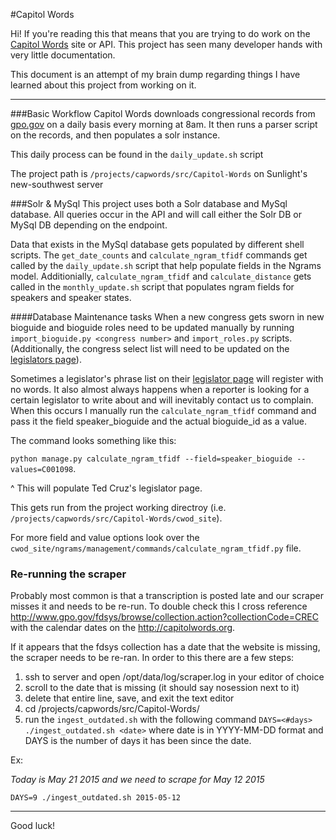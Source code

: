 #Capitol Words

Hi!  If you're reading this that means that you are trying to do work on the [Capitol Words](http://capitolwords.org/) site or API.  This project has seen many developer hands with very little documentation. 

This document is an attempt of my brain dump regarding things I have learned about this project from working on it. 

---

###Basic Workflow
Capitol Words downloads congressional records from [gpo.gov](http://www.gpo.gov/fdsys/browse/collection.action?collectionCode=CREC) on a daily basis every morning at 8am.  It then runs a parser script on the records, and then populates a solr instance.

This daily process can be found in the `daily_update.sh` script

The project path is `/projects/capwords/src/Capitol-Words` on Sunlight's new-southwest server

###Solr & MySql
This project uses both a Solr database and MySql database.  All queries occur in the API and will call either the Solr DB or MySql DB depending on the endpoint.

Data that exists in the MySql database gets populated by different shell scripts. The `get_date_counts` and `calculate_ngram_tfidf` commands get called by the `daily_update.sh` script that help populate fields in the Ngrams model.
Additionially, `calculate_ngram_tfidf` and `calculate_distance` gets called in the `monthly_update.sh` script that populates ngram fields for speakers and speaker states.

####Database Maintenance tasks
When a new congress gets sworn in new bioguide and bioguide roles need to be updated manually by running `import_bioguide.py <congress number>` and `import_roles.py` scripts. (Additionally, the congress select list will need to be updated on the [legislators page](http://capitolwords.org/legislator/)).

Sometimes a legislator's phrase list on their [legislator page](http://capitolwords.org/legislator/P000603-rand-paul/) will register with no words.  It also almost always happens when a reporter is looking for a certain legislator to write about and will inevitably contact us to complain.  When this occurs I manually run the `calculate_ngram_tfidf` command and pass it the field speaker_bioguide and the actual bioguide_id as a value.

The command looks something like this:

`python manage.py calculate_ngram_tfidf --field=speaker_bioguide --values=C001098`. 

^ This will populate Ted Cruz's legislator page. 

This gets run from the project working directroy (i.e. `/projects/capwords/src/Capitol-Words/cwod_site`).
  
  For more field and value options look over the `cwod_site/ngrams/management/commands/calculate_ngram_tfidf.py` file.

### Re-running the scraper
Probably most common is that a transcription is posted late and our scraper misses it and needs to be re-run. To double check this I cross reference http://www.gpo.gov/fdsys/browse/collection.action?collectionCode=CREC with the calendar dates on the http://capitolwords.org.  

If it appears that the fdsys collection has a date that the website is missing, the scraper needs to be re-ran.  In order to this there are a few steps:

1. ssh to server and open /opt/data/log/scraper.log in your editor of choice
2. scroll to the date that is missing (it should say nosession next to it)
3. delete that entire line, save, and exit the text editor
4. cd /projects/capwords/src/Capitol-Words/
5. run the `ingest_outdated.sh` with the following command `DAYS=<#days> ./ingest_outdated.sh <date>` where date is in YYYY-MM-DD format and DAYS is the number of days it has been since the date. 

Ex: 

*Today is May 21 2015 and we need to scrape for May 12 2015*

`DAYS=9 ./ingest_outdated.sh 2015-05-12`

___

Good luck!
